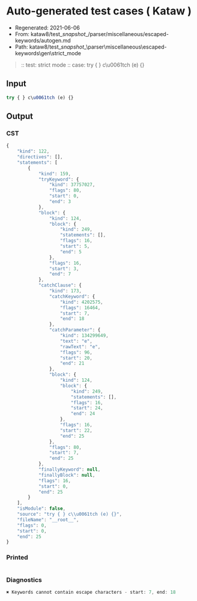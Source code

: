 # Auto-generated test cases ( Kataw )
- Regenerated: 2021-06-06
- From: kataw8/test\__snapshot__/parser/miscellaneous/escaped-keywords/autogen.md
- Path: kataw8/test\__snapshot__\parser\miscellaneous\escaped-keywords\gen\strict_mode
> :: test: strict mode
> :: case: try { } c\u0061tch (e) {}
## Input

`````js
try { } c\u0061tch (e) {}
`````
## Output

### CST

```javascript
{
    "kind": 122,
    "directives": [],
    "statements": [
        {
            "kind": 159,
            "tryKeyword": {
                "kind": 37757027,
                "flags": 80,
                "start": 0,
                "end": 3
            },
            "block": {
                "kind": 124,
                "block": {
                    "kind": 249,
                    "statements": [],
                    "flags": 16,
                    "start": 5,
                    "end": 5
                },
                "flags": 16,
                "start": 3,
                "end": 7
            },
            "catchClause": {
                "kind": 173,
                "catchKeyword": {
                    "kind": 4202575,
                    "flags": 16464,
                    "start": 7,
                    "end": 18
                },
                "catchParameter": {
                    "kind": 134299649,
                    "text": "e",
                    "rawText": "e",
                    "flags": 96,
                    "start": 20,
                    "end": 21
                },
                "block": {
                    "kind": 124,
                    "block": {
                        "kind": 249,
                        "statements": [],
                        "flags": 16,
                        "start": 24,
                        "end": 24
                    },
                    "flags": 16,
                    "start": 22,
                    "end": 25
                },
                "flags": 80,
                "start": 7,
                "end": 25
            },
            "finallyKeyword": null,
            "finallyBlock": null,
            "flags": 16,
            "start": 0,
            "end": 25
        }
    ],
    "isModule": false,
    "source": "try { } c\\u0061tch (e) {}",
    "fileName": "__root__",
    "flags": 0,
    "start": 0,
    "end": 25
}
```

### Printed

```javascript

```

### Diagnostics

```javascript
✖ Keywords cannot contain escape characters - start: 7, end: 18

```

